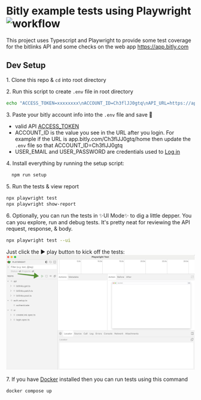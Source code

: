 # Bitly example tests using Playwright ![workflow](https://github.com/jpolley/bitly-example/actions/workflows/playwright.yml/badge.svg)

This project uses Typescript and Playwright to provide some test coverage for the bitlinks API and some checks on the web app https://app.bitly.com

## Dev Setup

1\. Clone this repo & `cd` into root directory

2\. Run this script to create `.env` file in root directory

```bash
echo "ACCESS_TOKEN=xxxxxxxx\nACCOUNT_ID=Ch3flJJ0gtq\nAPI_URL=https://api-ssl.bitly.com\nUSER_EMAIL=user@example.com\nUSER_PASSWORD=yourPassword" > .env
```

3\. Paste your bitly account info into the `.env` file and save 💾

- valid API [ACCESS_TOKEN](https://app.bitly.com/settings/api)
- ACCOUNT_ID is the value you see in the URL after you login. For example if the URL is app.bitly.com/Ch3flJJ0gtq/home then update the `.env` file so that ACCOUNT_ID=Ch3flJJ0gtq
- USER_EMAIL and USER_PASSWORD are credentials used to [Log in](https://bitly.com/a/sign_in)

4\. Install everything by running the setup script:

```bash
  npm run setup
```

5\. Run the tests & view report

```bash
npx playwright test
npx playwright show-report
```

6\. Optionally, you can run the tests in ✨UI Mode✨ to dig a little depper. You can you explore, run and debug tests. It's pretty neat for reviewing the API request, response, & body.

```bash
npx playwright test --ui
```

Just click the ▶️ play button to kick off the tests:
![Click the play button](ui-click-play.jpg)

7\. If you have [Docker](https://docs.docker.com/engine/install/) installed then you can run tests using this command

```bash
docker compose up
```
